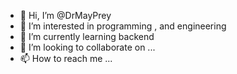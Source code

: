 - 👋 Hi, I’m @DrMayPrey
- 👀 I’m interested in programming , and engineering
- 🌱 I’m currently learning backend
- 💞️ I’m looking to collaborate on ...
- 📫 How to reach me ...

<!---
DrMayPrey/DrMayPrey is a ✨ special ✨ repository because its `README.md` (this file) appears on your GitHub profile.
You can click the Preview link to take a look at your changes.
--->
